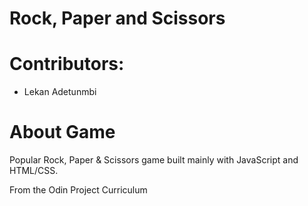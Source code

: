 # Rock, Paper and Scissors

# Contributors:

- Lekan Adetunmbi

# About Game

Popular Rock, Paper & Scissors game built mainly with JavaScript and HTML/CSS.

From the Odin Project Curriculum
